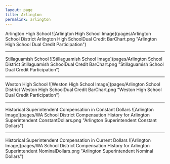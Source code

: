 ```yaml
---
layout: page
title: Arlington
permalink: arlington
---
```



Arlington High School
![Arlington High School Image](pages/Arlington School District Arlington High SchoolDual Credit BarChart.png "Arlington High School Dual Credit Participation")

___

Stillaguamish School
![Stillaguamish School Image](pages/Arlington School District Stillaguamish SchoolDual Credit BarChart.png "Stillaguamish School Dual Credit Participation")

___

Weston High School
![Weston High School Image](pages/Arlington School District Weston High SchoolDual Credit BarChart.png "Weston High School Dual Credit Participation")

___

Historical Superintendent Compensation in Constant Dollars
![Arlington Image](pages/WA School District Compensation History for Arlington Superintendent ConstantDollars.png "Arlington Superintendent Constant Dollars")

___

Historical Superintendent Compensation in Current Dollars
![Arlington Image](pages/WA School District Compensation History for Arlington Superintendent NominalDollars.png "Arlington Superintendent Nominal Dollars")